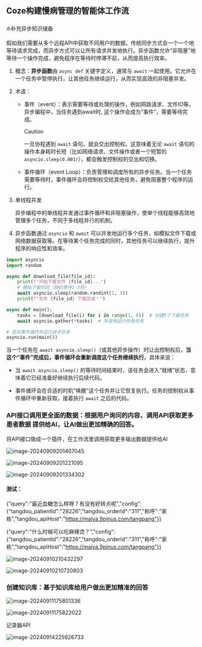## Coze构建慢病管理的智能体工作流

:sailboat:补充异步知识储备

假如我们需要从多个远程API中获取不同用户的数据。传统同步方式会一个一个地等待请求完成，而异步方式可以让所有请求并发地执行。异步函数允许“非阻塞”地等待一个操作完成，避免程序在等待时停滞不前，从而提高执行效率。

1. 概念：**异步函数**由 `async def` 关键字定义，通常与 `await` 一起使用。它允许在一个任务中暂停执行，让其他任务继续运行，从而实现高效的非阻塞并发。

2. 术语：

   * 事件（event）：表示需要等待或处理的操作，例如网路请求、文件IO等。异步编程中，当任务遇到await时, 这个操作会成为“事件”，需要等待完成。

     > [!CAUTION]
     >
     > 一旦协程遇到 `await` 语句，就会交出控制权。这意味着无论 `await` 语句的操作本身耗时长短（比如网络请求、文件操作或者一个短暂的 `asyncio.sleep(0.001)`），都会触发控制权的交出和切换。

   * 事件循环（event Loop）：负责管理和调度所有的异步任务。当一个任务需要等待时，事件循环会将控制权交给其他任务，避免阻塞整个程序的运行。

3. 单线程并发

   异步编程中的单线程并发通过事件循环和非阻塞操作，使单个线程能够高效地管理多个任务，不同于多线程并行的机制。

4. 异步函数通过 `asyncio` 和 `await` 可以并发地运行多个任务，如模拟文件下载或网络数据获取等。在等待某个任务完成的同时，其他任务可以继续执行，提升程序的响应性和效率。

```python
import asyncio
import random

async def download_file(file_id):
    print(f"开始下载文件 {file_id}...")
    # 模拟下载时间（随机等待1-3秒）
    await asyncio.sleep(random.randint(1, 3))
    print(f"文件 {file_id} 下载完成！")

async def main():
    tasks = [download_file(i) for i in range(1, 6)]  # 创建5个下载任务
    await asyncio.gather(*tasks)  # 并发地运行所有任务

# 启动事件循环并运行异步任务
asyncio.run(main())
```

当一个任务在 `await asyncio.sleep()`（或其他异步操作）时让出控制权后，**当这个“事件”完成后，事件循环会重新调度这个任务继续执行**。具体来说：

* 当 `await asyncio.sleep()` 的等待时间结束时，该任务会进入“就绪”状态，意味着它已经准备好继续执行后续代码。

* 事件循环会在合适的时机“唤醒”这个任务并让它恢复执行。任务的控制权从事件循环中重新获取，接着执行 `await` 之后的代码。







### API接口调用更全面的数据：根据用户询问的内容，调用API获取更多患者数据 提供给AI，让AI做出更加精确的回答。

将API接口做成一个插件，在工作流里调用获取更多输出数据提供给AI

![image-20240909201407045](https://cdn.jsdelivr.net/gh/JIaDLu/BlogImg/img/202411091834901.png)

![image-20240909201221095](https://cdn.jsdelivr.net/gh/JIaDLu/BlogImg/img/202411091834436.png)

![image-20240909201334302](https://cdn.jsdelivr.net/gh/JIaDLu/BlogImg/img/202411091835389.png)



#### 测试：

{"query":"最近血糖怎么样呀？有没有好转点呢","config":{"tangdou_patientId":"28226","tangdou_orderId":"311","称呼":"家栋","tangdou_apiHost":"https://maiya.9pinus.com/tangpang"}}

{"query":"什么时候可以吃麻辣烫？","config":{"tangdou_patientId":"28226","tangdou_orderId":"311","称呼":"家栋","tangdou_apiHost":"https://maiya.9pinus.com/tangpang"}}



![image-20240910210432297](https://cdn.jsdelivr.net/gh/JIaDLu/BlogImg/img/202411091835851.png)

![image-20240910210720803](https://cdn.jsdelivr.net/gh/JIaDLu/BlogImg/img/202411091835277.png)

### 创建知识库：基于知识库给用户做出更加精准的回答



![image-20240911175801336](https://cdn.jsdelivr.net/gh/JIaDLu/BlogImg/img/202411091832697.png)

![image-20240911175822022](https://cdn.jsdelivr.net/gh/JIaDLu/BlogImg/img/202411091834171.png)

记录器API

![image-20240914225926733](https://cdn.jsdelivr.net/gh/JIaDLu/BlogImg/img/202411091834152.png)